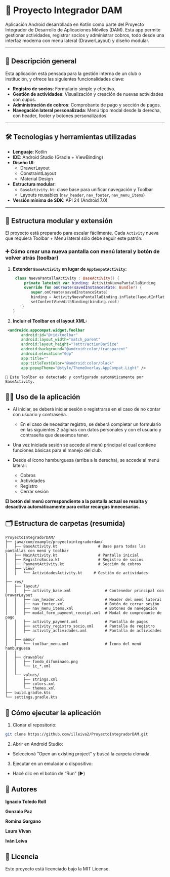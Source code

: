 # 📱 Proyecto Integrador DAM

Aplicación Android desarrollada en Kotlin como parte del Proyecto Integrador de Desarrollo de Aplicaciones Móviles (DAM). Esta app permite gestionar actividades, registrar socios y administrar cobros, todo desde una interfaz moderna con menú lateral (DrawerLayout) y diseño modular.

---

## 🧾 Descripción general

Esta aplicación está pensada para la gestión interna de un club o institución, y ofrece las siguientes funcionalidades clave:

- **Registro de socios**: Formulario simple y efectivo.
- **Gestión de actividades**: Visualización y creación de nuevas actividades con cupos.
- **Administración de cobros**: Comprobante de pago y sección de pagos.
- **Navegación lateral personalizada**: Menú tipo modal desde la derecha, con header, footer y botones personalizados.

---

## 🛠️ Tecnologías y herramientas utilizadas

- **Lenguaje**: Kotlin
- **IDE**: Android Studio (Gradle + ViewBinding)
- **Diseño UI**:
  - DrawerLayout
  - ConstraintLayout
  - Material Design
- **Estructura modular**:
  - `BaseActivity.kt`: clase base para unificar navegación y Toolbar
  - Layouts reusables (`nav_header`, `nav_footer`, `nav_menu_items`)
- **Versión mínima de SDK**: API 24 (Android 7.0)

---

## 🧩 Estructura modular y extensión

El proyecto está preparado para escalar fácilmente. Cada `Activity` nueva que requiera Toolbar + Menú lateral sólo debe seguir este patrón:

### ➕ Cómo crear una nueva pantalla con menú lateral y botón de volver atrás (toolbar)

1. **Extender `BaseActivity` en lugar de `AppCompatActivity`:**

    ```	kotlin
     class NuevaPantallaActivity : BaseActivity() {
         private lateinit var binding: ActivityNuevaPantallaBinding
         override fun onCreate(savedInstanceState: Bundle?) {
         	super.onCreate(savedInstanceState)
         	binding = ActivityNuevaPantallaBinding.inflate(layoutInflater)
         	setContentViewWithBinding(binding.root)
     	}
 	}
   ```

2. **Incluir el Toolbar en el layout XML:**

 ``` xml
  <androidx.appcompat.widget.Toolbar
  		android:id="@+id/toolbar"
  		android:layout_width="match_parent"
  		android:layout_height="?attr/actionBarSize"
  		android:background="@android:color/transparent"
  		android:elevation="0dp"
  		app:title=""
  		app:titleTextColor="@android:color/black"
  		app:popupTheme="@style/ThemeOverlay.AppCompat.Light" />
   ```

	🔹 Este Toolbar es detectado y configurado automáticamente por BaseActivity.
	
## 🧑‍💻 Uso de la aplicación

* Al iniciar, se deberá iniciar sesión o registrarse en el caso de no contar con usuario y contraseña.
	* En el caso de necesitar registro, se deberá completar un formulario en las siguientes 2 páginas con datos personales y con el usuario y contraseña que deseemos tener.

* Una vez iniciada sesión se accede al menú principal el cual contiene funciones básicas para el manejo del club.

* Desde el ícono hamburguesa (arriba a la derecha), se accede al menú lateral:

	* Cobros
	* Actividades
	* Registro
	* Cerrar sesión

**El botón del menú correspondiente a la pantalla actual se resalta y desactiva automáticamente para evitar recargas innecesarias.**

## 🗂️ Estructura de carpetas (resumida)

```psql
ProyectoIntegradorDAM/
├── java/com/example/proyectointegradordam/
│   ├── BaseActivity.kt                  # Base para todas las pantallas con menú y toolbar
│   ├── MainActivity.kt                  # Pantalla inicial
│   ├── RegistroSocio.kt                 # Registro de socios
│   ├── PaymentActivity.kt               # Sección de cobros
│   ├── view/
│   │   └── ActividadesActivity.kt     # Gestión de actividades
│
├── res/
│   ├── layout/
│   │   ├── activity_base.xml               # Contenedor principal con DrawerLayout
│   │   ├── nav_header.xml                  # Header del menú lateral
│   │   ├── nav_footer.xml                  # Botón de cerrar sesión
│   │   ├── nav_menu_items.xml              # Botones de navegación
│   │   ├── modal_form_payment_receipt.xml  # Modal de comprobante de pago
│   │   ├── activity_payment.xml            # Pantalla de pagos
│   │   ├── activity_registro_socio.xml     # Pantalla de registro
│   │   ├── activity_actividades.xml        # Pantalla de actividades
│   │
│   ├── menu/
│   │   └── toolbar_menu.xml                # Ícono del menú hamburguesa
│   │
│   ├── drawable/
│   │   ├── fondo_difuminado.png
│   │   └── ic_*.xml
│   │
│   └── values/
│       ├── strings.xml
│       ├── colors.xml
│       └── themes.xml
├── build.gradle.kts
└── settings.gradle.kts
```
## 🚀 Cómo ejecutar la aplicación
1. Clonar el repositorio:

  ```bash
git clone https://github.com/illeiva2/ProyectoIntegradorDAM.git
  ```

2. Abrir en Android Studio:

 * Seleccioná “Open an existing project” y buscá la carpeta clonada.

3. Ejecutar en un emulador o dispositivo:

 * Hacé clic en el botón de “Run” (▶️)

## 👤 Autores

**Ignacio Toledo Roll**

**Gonzalo Paz**

**Romina Gargano**

**Laura Vivan**

**Iván Leiva**

## 📝 Licencia
Este proyecto está licenciado bajo la MIT License.
